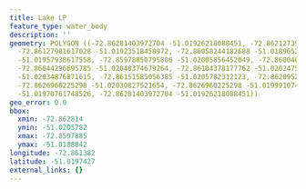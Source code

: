```yaml
---
title: Lake LP
feature_type: water_body
description: ''
geometry: POLYGON ((-72.86281403972704 -51.01926218088451, -72.86212739421909 -51.01888423132205,
  -72.86127981617028 -51.01923518458972, -72.86058244182688 -51.01896522077342, -72.86012110187613
  -51.01957938617558, -72.85978850795806 -51.02005856452049, -72.86004600002343 -51.02032852197077,
  -72.86044296695785 -51.02048374679264, -72.86104378177762 -51.02024753490078, -72.86139783336752
  -51.02034876871615, -72.86151585056385 -51.0205782312123, -72.86209520771091 -51.02031502413521,
  -72.8626960225298 -51.02030827521654, -72.8626960225298 -51.01999107491218, -72.86261019184165
  -51.01970761748526, -72.86281403972704 -51.01926218088451))
geo_error: 0.0
bbox:
  xmin: -72.862814
  ymin: -51.0205782
  xmax: -72.8597885
  ymax: -51.0188842
longitude: -72.861382
latitude: -51.0197427
external_links: {}
---
```


